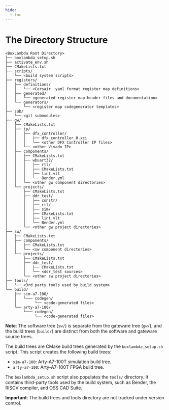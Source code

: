 ```yaml
---
hide:
  - toc
---
```


# The Directory Structure

```
<BoxLambda Root Directory>
├── boxlambda_setup.sh
├── activate_env.sh
├── CMakeLists.txt
├── scripts/
│   └── <build system scripts>
├── registers/
│   ├── definitions/
│   │   └── <Corsair .yaml format register map definitions>
│   ├── generated/
│   │   └── <generated register map header files and documentation>
│   └── generators/
│       └── <register map codegenerator templates>
├── sub/
│   └── <git submodules>
├── gw/
│   ├── CMakeLists.txt
│   ├── ip/
│   │   ├── dfx_controller/
│   │   │   ├── dfx_controller_0.xci
│   │   │   └── <other DFX Controller IP files>
│   │   └── <other Vivado IP>
│   ├── components/
│   │   ├── CMakeLists.txt
│   │   ├── wbuart32/
│   │   │   ├── rtl/
│   │   │   ├── CMakeLists.txt
│   │   │   ├── lint.vlt
│   │   │   └── Bender.yml
│   │   └── <other gw component directories>
│   └── projects/
│       ├── CMakeLists.txt
│       ├── ddr_test/
│       │   ├── constr/
│       │   ├── rtl/
│       │   ├── sim/
│       │   ├── CMakeLists.txt
│       │   ├── lint.vlt
│       │   └── Bender.yml
│       └── <other gw project directories>
├── sw/
│   ├── CMakeLists.txt
│   ├── components/
│   │   ├── CMakeLists.txt
│   │   └── <sw component directories>
│   └── projects/
│       ├── CMakeLists.txt
│       ├── ddr_test/
│       │   ├── CMakeLists.txt
│       │   └── <ddr_test sources>
│       └── <other sw project directories>
├── tools/
│   └── <3rd party tools used by build system>
└── build/
    ├── sim-a7-100/
    │   └─── codegen/
    │        └── <code-generated files>
    └── arty-a7-100/
        └─── codegen/
             └── <code-generated files>
```

**Note**: The software tree (`sw/`) is separate from the gateware tree (`gw/`), and the build trees (`build/`) are distinct from both the software and gateware source trees.

The build trees are CMake build trees generated by the `boxlambda_setup.sh` script. This script creates the following build trees:

- `sim-a7-100`: Arty-A7-100T simulation build tree.
- `arty-a7-100`: Arty-A7-100T FPGA build tree.

The `boxlambda_setup.sh` script also populates the `tools/` directory. It contains third-party tools used by the build system, such as Bender, the RISCV compiler, and OSS CAD Suite.

**Important**: The build trees and tools directory are not tracked under version control.

